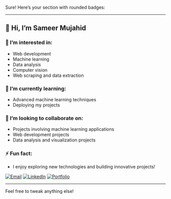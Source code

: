 Sure! Here’s your section with rounded badges:

---

## 👋 Hi, I’m Sameer Mujahid
### 👀 I’m interested in:
- Web development
- Machine learning
- Data analysis
- Computer vision
- Web scraping and data extraction

### 🌱 I’m currently learning:
- Advanced machine learning techniques
- Deploying my projects

### 💞️ I’m looking to collaborate on:
- Projects involving machine learning applications
- Web development projects
- Data analysis and visualization projects

### ⚡ Fun fact:
- I enjoy exploring new technologies and building innovative projects!

[![Email](https://img.shields.io/badge/Email-sameermujahid7777@gmail.com-brightgreen?style=for-the-badge&logo=gmail&logoColor=white&color=brightgreen&labelColor=black)](mailto:sameermujahid7777@gmail.com)
[![LinkedIn](https://img.shields.io/badge/LinkedIn-Sameer_Mujahid-blue?style=for-the-badge&logo=linkedin&logoColor=white&color=blue&labelColor=black)](https://www.linkedin.com/in/sameer-mujahid-shaik/)
[![Portfolio](https://img.shields.io/badge/Portfolio-View%20My%20Work-orange?style=for-the-badge&logo=github&logoColor=white&color=orange&labelColor=black)](https://sameermujahid.github.io/)

--- 

Feel free to tweak anything else!
